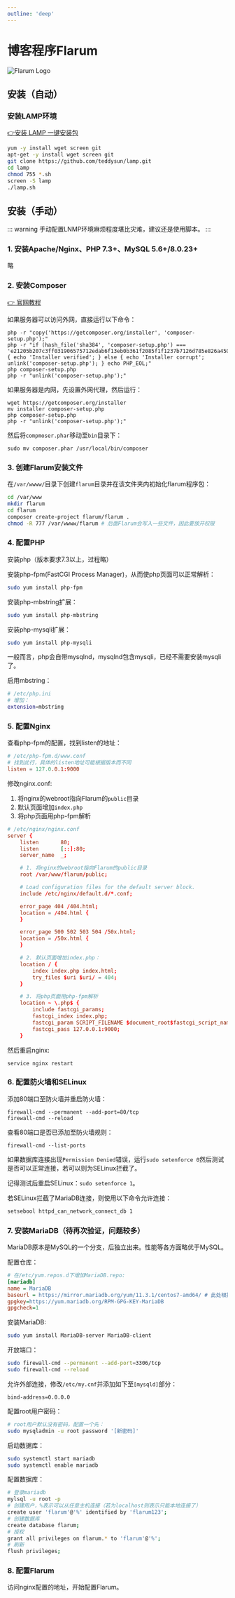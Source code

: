 ```yaml
---
outline: 'deep'
---
```


# 博客程序Flarum

![Flarum Logo](/images/flarum-logo.png)

## 安装（自动）

### 安装LAMP环境

[👉安装 LAMP 一键安装包](https://www.bandwagonhost.net/4526.html)

``` bash
yum -y install wget screen git
apt-get -y install wget screen git
git clone https://github.com/teddysun/lamp.git 
cd lamp 
chmod 755 *.sh
screen -S lamp 
./lamp.sh
```

## 安装（手动）

::: warning
手动配置LNMP环境麻烦程度堪比灾难，建议还是使用脚本。
:::

### 1. 安装Apache/Nginx、PHP 7.3+、MySQL 5.6+/8.0.23+

略

### 2. 安装Composer

[:point_right: 官网教程](https://getcomposer.org/download/)

如果服务器可以访问外网，直接运行以下命令：

``` shell
php -r "copy('https://getcomposer.org/installer', 'composer-setup.php');"
php -r "if (hash_file('sha384', 'composer-setup.php') === 'e21205b207c3ff031906575712edab6f13eb0b361f2085f1f1237b7126d785e826a450292b6cfd1d64d92e6563bbde02') { echo 'Installer verified'; } else { echo 'Installer corrupt'; unlink('composer-setup.php'); } echo PHP_EOL;"
php composer-setup.php
php -r "unlink('composer-setup.php');"
```

如果服务器是内网，先设置外网代理，然后运行：
``` shell
wget https://getcomposer.org/installer
mv installer composer-setup.php
php composer-setup.php
php -r "unlink('composer-setup.php');"
```

然后将`compmoser.phar`移动至`bin`目录下：
``` shell
sudo mv composer.phar /usr/local/bin/composer
```


### 3. 创建Flarum安装文件

在`/var/wwww/`目录下创建`flarum`目录并在该文件夹内初始化flarum程序包：

``` bash
cd /var/www
mkdir flarum
cd flarum
composer create-project flarum/flarum .
chmod -R 777 /var/wwww/flarum # 后面Flarum会写入一些文件，因此要放开权限
```

### 4. 配置PHP

安装php（版本要求7.3以上，过程略）

安装php-fpm(FastCGI Process Manager)，从而使php页面可以正常解析：

``` bash
sudo yum install php-fpm
```

安装php-mbstring扩展：

``` bash
sudo yum install php-mbstring
```




安装php-mysqli扩展：
``` bash
sudo yum install php-mysqli
```
一般而言，php会自带mysqlnd，mysqlnd包含mysqli，已经不需要安装mysqli了。




启用mbstring：

``` bash
# /etc/php.ini
# 增加：
extension=mbstring
```

### 5. 配置Nginx

查看php-fpm的配置，找到listen的地址：

``` conf
# /etc/php-fpm.d/www.conf
# 找到此行，具体的listen地址可能根据版本而不同
listen = 127.0.0.1:9000
```


修改nginx.conf: 
  1. 将nginx的webroot指向Flarum的`public`目录
  2. 默认页面增加`index.php`
  3. 将php页面用php-fpm解析

``` conf
# /etc/nginx/nginx.conf
server {
    listen       80;
    listen       [::]:80;
    server_name  _;

    # 1. 将nginx的webroot指向Flarum的public目录
    root /var/www/flarum/public;

    # Load configuration files for the default server block.
    include /etc/nginx/default.d/*.conf;

    error_page 404 /404.html;
    location = /404.html {
    }

    error_page 500 502 503 504 /50x.html;
    location = /50x.html {
    }

    # 2. 默认页面增加index.php：
    location / {
        index index.php index.html;
        try_files $uri $uri/ = 404;
    }

    # 3. 将php页面用php-fpm解析
    location ~ \.php$ {
        include fastcgi_params;
        fastcgi_index index.php;
        fastcgi_param SCRIPT_FILENAME $document_root$fastcgi_script_name;
        fastcgi_pass 127.0.0.1:9000;
    }

```

然后重启nginx:

``` shell
service nginx restart
```

### 6. 配置防火墙和SELinux

添加80端口至防火墙并重启防火墙：

``` shell
firewall-cmd --permanent --add-port=80/tcp
firewall-cmd --reload
```

查看80端口是否已添加至防火墙规则：

``` shell
firewall-cmd --list-ports
```

如果数据库连接出现`Permission Denied`错误，运行`sudo setenforce 0`然后测试是否可以正常连接，若可以则为SELinux拦截了。

记得测试后重启SELinux：`sudo setenforce 1`。

若SELinux拦截了MariaDB连接，则使用以下命令允许连接：

``` bash
setsebool httpd_can_network_connect_db 1
```


### 7. 安装MariaDB（待再次验证，问题较多）

MariaDB原本是MySQL的一个分支，后独立出来。性能等各方面略优于MySQL。

配置仓库：

``` ini
# 在/etc/yum.repos.d下增加MariaDB.repo:
[mariadb]
name = MariaDB
baseurl = https://mirror.mariadb.org/yum/11.3.1/centos7-amd64/ # 此处根据实际情况选择版本
gpgkey=https://yum.mariadb.org/RPM-GPG-KEY-MariaDB
gpgcheck=1
```

安装MariaDB:

``` bash
sudo yum install MariaDB-server MariaDB-client
```

开放端口：

``` bash
sudo firewall-cmd --permanent --add-port=3306/tcp
sudo firewall-cmd --reload
```

允许外部连接，修改`/etc/my.cnf`并添加如下至`[mysqld]`部分：

```
bind-address=0.0.0.0
```

配置root用户密码：

``` bash
# root用户默认没有密码，配置一个先：
sudo mysqladmin -u root password '[新密码]'
```

启动数据库：

``` bash
sudo systemctl start mariadb
sudo systemctl enable mariadb
```

配置数据库：

``` bash
# 登录mariadb
mylsql -u root -p
# 创建用户，%表示可以从任意主机连接（若为localhost则表示只能本地连接了）
create user 'flarum'@'%' identified by 'flarum123';
# 创建数据库
create database flarum;
# 授权
grant all privileges on flarum.* to 'flarum'@'%';
# 刷新
flush privileges;
```


### 8. 配置Flarum

访问nginx配置的地址，开始配置Flarum。